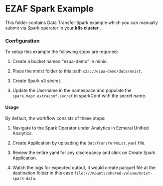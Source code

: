 # EZAF Spark Example

This folder contains Data Transfer Spark example which you can manually submit via Spark operator in your **k8s cluster** .

### Configuration
To setup this example the following steps are requried:

1. Create a bucket named "ezua-demo" in minio.

2. Place the mnist folder to this path `s3a://ezua-demo/data/mnist`.

3. Create Spark s3 secret.

4. Update the Username in the namespace and populate the `spark.mapr.extraconf.secret` in sparkConf with the secret name.

#### Usage
By default, the workflow consists of these steps:

1. Navigate to the Spark Operator under Analytics in Ezmeral Unified Analytics.

2. Create Application by uploading the `DataTransferMnist.yaml` file.

3. Review the entire yaml for any discrepancy and click on Create Spark Application.

4. Watch the logs for expected output, it would create parquet file at the destination folder in this case `file:///mounts/shared-volume/mnist-spark-data`.
